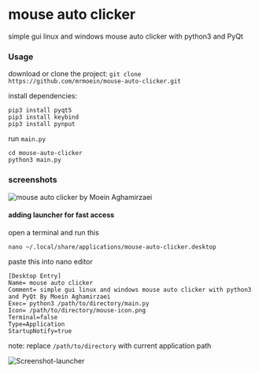 # mouse auto clicker

simple gui linux and windows mouse auto clicker with python3 and PyQt

### Usage
download or clone the project: `git clone https://github.com/mrmoein/mouse-auto-clicker.git`

install dependencies: 
```
pip3 install pyqt5
pip3 install keybind
pip3 install pynput
```
run `main.py`
```
cd mouse-auto-clicker
python3 main.py
```

### screenshots
![mouse auto clicker by Moein Aghamirzaei](https://raw.githubusercontent.com/mrmoein/mouse-auto-clicker/main/Screenshot.png)

#### adding launcher for fast access
open a terminal and run this 
```
nano ~/.local/share/applications/mouse-auto-clicker.desktop
```
paste this into nano editor
```
[Desktop Entry]
Name= mouse auto clicker
Comment= simple gui linux and windows mouse auto clicker with python3 and PyQt By Moein Aghamirzaei
Exec= python3 /path/to/directory/main.py
Icon= /path/to/directory/mouse-icon.png
Terminal=false
Type=Application
StartupNotify=true
```
note: replace `/path/to/directory` with current application path

![Screenshot-launcher](https://raw.githubusercontent.com/mrmoein/mouse-auto-clicker/main/Screenshot-launcher.png)
